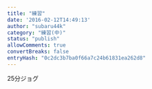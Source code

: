 ```yaml
---
title: "練習"
date: '2016-02-12T14:49:13'
author: "subaru44k"
category: "練習(中)"
status: "publish"
allowComments: true
convertBreaks: false
entryHash: "0c2dc3b7ba0f66a7c24b61831ea262d8"
---
```

25分ジョグ
